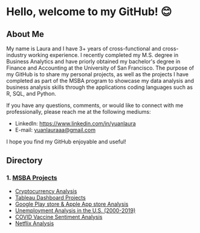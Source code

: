 # Hello, welcome to my GitHub! :blush:

## **About Me**
My name is Laura and I have 3+ years of cross-functional and cross-industry working experience. I recently completed my M.S. degree in Business Analytics and have priorly obtained my bachelor's degree in Finance and Accounting at the University of San Francisco. The purpose of my GitHub is to share my personal projects, as well as the projects I have completed as part of the MSBA program to showcase my data analysis and business analysis skills through the applications coding languages such as R, SQL, and Python. 

If you have any questions, comments, or would like to connect with me professionally, please reach me at the following mediums:

- LinkedIn: https://www.linkedin.com/in/yuanlaura
- E-mail: yuanlauraaa@gmail.com

I hope you find my GitHub enjoyable and useful!

## Directory
### 1. [MSBA Projects](https://github.com/yuanlaura/MSBA-projects)    
   - [Cryptocurrency Analysis](https://github.com/yuanlaura/MSBA-projects/tree/main/Analytics-for-Finance)
   - [Tableau Dashboard Projects](https://github.com/yuanlaura/MSBA-projects/tree/main/Dashboards)
   - [Google Play store & Apple App store Analysis](https://github.com/yuanlaura/MSBA-projects/tree/main/Data-Analytics-with-Python)
   - [Unemployment Analysis in the U.S. (2000-2019)](https://github.com/yuanlaura/MSBA-projects/tree/main/Econometrics-with-R)
   - [COVID Vaccine Sentiment Analysis](https://github.com/yuanlaura/MSBA-projects/tree/main/Natural-Language-Processing)
   - [Netflix Analysis](https://github.com/yuanlaura/MSBA-projects/tree/main/SQL)
